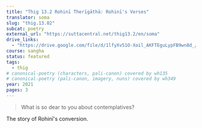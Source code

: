 ```yaml
---
title: "Thig 13.2 Rohinī Therīgāthā: Rohinī's Verses"
translator: soma
slug: "thig.13.02"
subcat: poetry
external_url: "https://suttacentral.net/thig13.2/en/soma"
drive_links:
  - "https://drive.google.com/file/d/1lfyXv51O-Xoil_AKFTEguLypFB9wn8d_/view?usp=drivesdk"
course: sangha
status: featured
tags:
  - thig
# canonical-poetry (characters, pali-canon) covered by wh135
# canonical-poetry (pali-canon, imagery, nuns) covered by wh349
year: 2021
pages: 3
---
```


> What is so dear to you about contemplatives?

The story of Rohinī's conversion.

